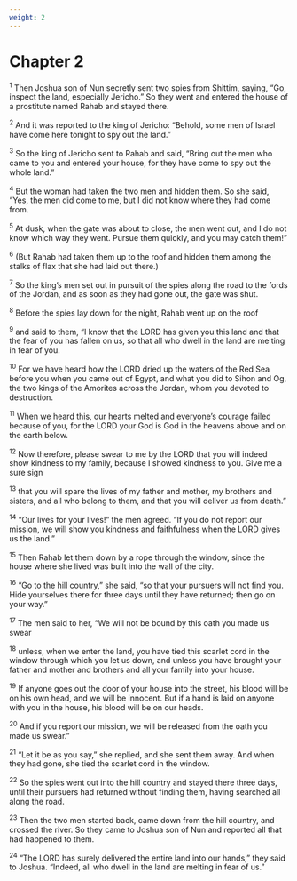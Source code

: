 ```yaml
---
weight: 2
---
```


# Chapter 2

<sup>1</sup> Then Joshua son of Nun secretly sent two spies from Shittim, saying, “Go, inspect the land, especially Jericho.” So they went and entered the house of a prostitute named Rahab and stayed there. 

<sup>2</sup> And it was reported to the king of Jericho: “Behold, some men of Israel have come here tonight to spy out the land.” 

<sup>3</sup> So the king of Jericho sent to Rahab and said, “Bring out the men who came to you and entered your house, for they have come to spy out the whole land.” 

<sup>4</sup> But the woman had taken the two men and hidden them. So she said, “Yes, the men did come to me, but I did not know where they had come from. 

<sup>5</sup> At dusk, when the gate was about to close, the men went out, and I do not know which way they went. Pursue them quickly, and you may catch them!” 

<sup>6</sup> (But Rahab had taken them up to the roof and hidden them among the stalks of flax that she had laid out there.) 

<sup>7</sup> So the king’s men set out in pursuit of the spies along the road to the fords of the Jordan, and as soon as they had gone out, the gate was shut. 

<sup>8</sup> Before the spies lay down for the night, Rahab went up on the roof 

<sup>9</sup> and said to them, “I know that the LORD has given you this land and that the fear of you has fallen on us, so that all who dwell in the land are melting in fear of you. 

<sup>10</sup> For we have heard how the LORD dried up the waters of the Red Sea before you when you came out of Egypt, and what you did to Sihon and Og, the two kings of the Amorites across the Jordan, whom you devoted to destruction. 

<sup>11</sup> When we heard this, our hearts melted and everyone’s courage failed because of you, for the LORD your God is God in the heavens above and on the earth below. 

<sup>12</sup> Now therefore, please swear to me by the LORD that you will indeed show kindness to my family, because I showed kindness to you. Give me a sure sign 

<sup>13</sup> that you will spare the lives of my father and mother, my brothers and sisters, and all who belong to them, and that you will deliver us from death.” 

<sup>14</sup> “Our lives for your lives!” the men agreed. “If you do not report our mission, we will show you kindness and faithfulness when the LORD gives us the land.” 

<sup>15</sup> Then Rahab let them down by a rope through the window, since the house where she lived was built into the wall of the city. 

<sup>16</sup> “Go to the hill country,” she said, “so that your pursuers will not find you. Hide yourselves there for three days until they have returned; then go on your way.” 

<sup>17</sup> The men said to her, “We will not be bound by this oath you made us swear 

<sup>18</sup> unless, when we enter the land, you have tied this scarlet cord in the window through which you let us down, and unless you have brought your father and mother and brothers and all your family into your house. 

<sup>19</sup> If anyone goes out the door of your house into the street, his blood will be on his own head, and we will be innocent. But if a hand is laid on anyone with you in the house, his blood will be on our heads. 

<sup>20</sup> And if you report our mission, we will be released from the oath you made us swear.” 

<sup>21</sup> “Let it be as you say,” she replied, and she sent them away. And when they had gone, she tied the scarlet cord in the window. 

<sup>22</sup> So the spies went out into the hill country and stayed there three days, until their pursuers had returned without finding them, having searched all along the road. 

<sup>23</sup> Then the two men started back, came down from the hill country, and crossed the river. So they came to Joshua son of Nun and reported all that had happened to them. 

<sup>24</sup> “The LORD has surely delivered the entire land into our hands,” they said to Joshua. “Indeed, all who dwell in the land are melting in fear of us.” 


